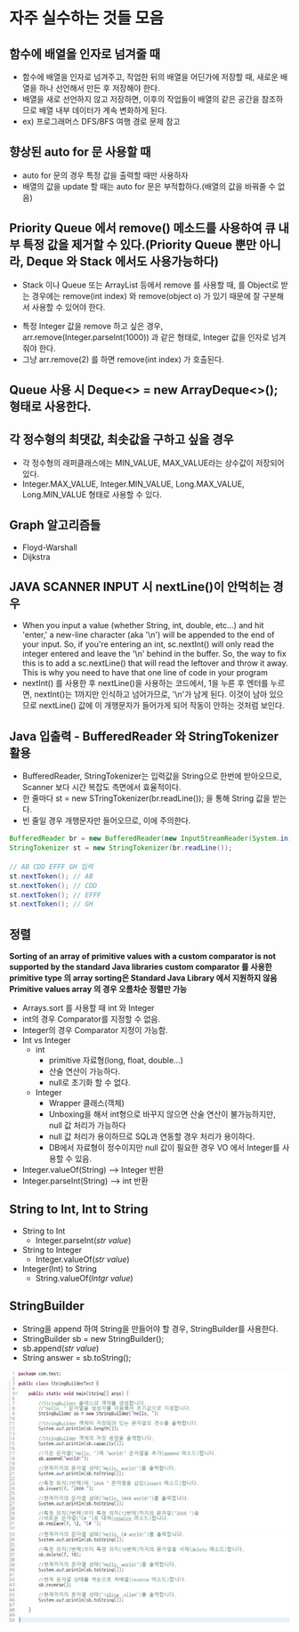 # 자주 실수하는 것들 모음

## 함수에 배열을 인자로 넘겨줄 때
 - 함수에 배열을 인자로 넘겨주고, 작업한 뒤의 배열을 어딘가에 저장할 때, 새로운 배열을 하나 선언해서 만든 후 저장해야 한다.
 - 배열을 새로 선언하지 않고 저장하면, 이후의 작업들이 배열의 같은 공간을 참조하므로 배열 내부 데이터가 계속 변화하게 된다.
 - ex) 프로그래머스 DFS/BFS 여행 경로 문제 참고

## 향상된 auto for 문 사용할 때
 - auto for 문의 경우 특정 값을 출력할 때만 사용하자
 - 배열의 값을 update 할 때는 auto for 문은 부적합하다.(배열의 값을 바꿔줄 수 없음)

## Priority Queue 에서 remove() 메소드를 사용하여 큐 내부 특정 값을 제거할 수 있다.(Priority Queue 뿐만 아니라, Deque 와 Stack 에서도 사용가능하다)
 - Stack 이나 Queue 또는 ArrayList 등에서 remove 를 사용할 때, <Integer> 를 Object로 받는 경우에는 remove(int index) 와 remove(object o) 가 있기 때문에 잘 구분해서 사용할 수 있어야 한다.
  + 특정 Integer 값을 remove 하고 싶은 경우, arr.remove(Integer.parseInt(1000)) 과 같은 형태로, Integer 값을 인자로 넘겨줘야 한다.
  + 그냥 arr.remove(2) 를 하면 remove(int index) 가 호출된다.

## Queue 사용 시 Deque<> = new ArrayDeque<>(); 형태로 사용한다.

## 각 정수형의 최댓값, 최솟값을 구하고 싶을 경우
 - 각 정수형의 래퍼클래스에는 MIN_VALUE, MAX_VALUE라는 상수값이 저장되어 있다.
 - Integer.MAX_VALUE, Integer.MIN_VALUE, Long.MAX_VALUE, Long.MIN_VALUE 형태로 사용할 수 있다.

## Graph 알고리즘들
 - Floyd-Warshall
 - Dijkstra

## JAVA SCANNER INPUT 시 nextLine()이 안먹히는 경우
 - When you input a value (whether String, int, double, etc...) and hit 'enter,' a new-line character (aka '\n') will be appended to the end of your input. So, if you're entering an int, sc.nextInt() will only read the integer entered and leave the '\n' behind in the buffer. So, the way to fix this is to add a sc.nextLine() that will read the leftover and throw it away. This is why you need to have that one line of code in your program
 - nextInt() 를 사용한 후 nextLine()을 사용하는 코드에서, 1을 누른 후 엔터를 누르면, nextInt()는 1까지만 인식하고 넘어가므로, '\n'가 남게 된다. 이것이 남아 있으므로 nextLine() 값에 이 개행문자가 들어가게 되어 작동이 안하는 것처럼 보인다.

## Java 입출력 - BufferedReader 와 StringTokenizer 활용
 - BufferedReader, StringTokenizer는 입력값을 String으로 한번에 받아오므로, Scanner 보다 시간 복잡도 측면에서 효율적이다.
 - 한 줄마다 st = new STringTokenizer(br.readLine()); 을 통해 String 값을 받는다.
 - 빈 줄일 경우 개행문자만 들어오므로, 이에 주의한다.
 ```java
 BufferedReader br = new BufferedReader(new InputStreamReader(System.in));
 StringTokenizer st = new StringTokenizer(br.readLine());

 // AB CDD EFFF GH 입력
 st.nextToken(); // AB
 st.nextToken(); // CDD
 st.nextToken(); // EFFF
 st.nextToken(); // GH
 ```

## 정렬
 **Sorting of an array of primitive values with a custom comparator is not supported by the standard Java libraries**
 **custom comparator 를 사용한 primitive type 의 array sorting은 Standard Java Library 에서 지원하지 않음**
 **Primitive values array 의 경우 오름차순 정렬만 가능**
 - Arrays.sort 를 사용할 때 int 와 Integer
 - int의 경우 Comparator를 지정할 수 없음.
 - Integer의 경우 Comparator 지정이 가능함. 
 - Int vs Integer
   + int 
     - primitive 자료형(long, float, double...)
     - 산술 연산이 가능하다.
     - null로 초기화 할 수 없다.
   + Integer
     - Wrapper 클래스(객체)
     - Unboxing을 해서 int형으로 바꾸지 않으면 산술 연산이 불가능하지만, null 값 처리가 가능하다
     - null 값 처리가 용이하므로 SQL과 연동할 경우 처리가 용이하다.
     - DB에서 자료형이 정수이지만 null 값이 필요한 경우 VO 에서 Integer를 사용할 수 있음.
 - Integer.valueOf(String) --> Integer 반환
 - Integer.parseInt(String) --> int 반환

## String to Int, Int to String
 - String to Int
   + Integer.parseInt(*str value*)
 - String to Integer
   + Integer.valueOf(*str value*)
 - Integer(Int) to String
   + String.valueOf(*Intgr value*)

## StringBuilder
 - String을 append 하여 String을 만들어야 할 경우, StringBuilder를 사용한다.
 - StringBuilder sb = new StringBuilder();
 - sb.append(*str value*)
 - String answer = sb.toString();

 ![StringBuilder](./StringBuilder_01.jpg)
 ![StringBuilder2](./StringBuilder_02.jpg)